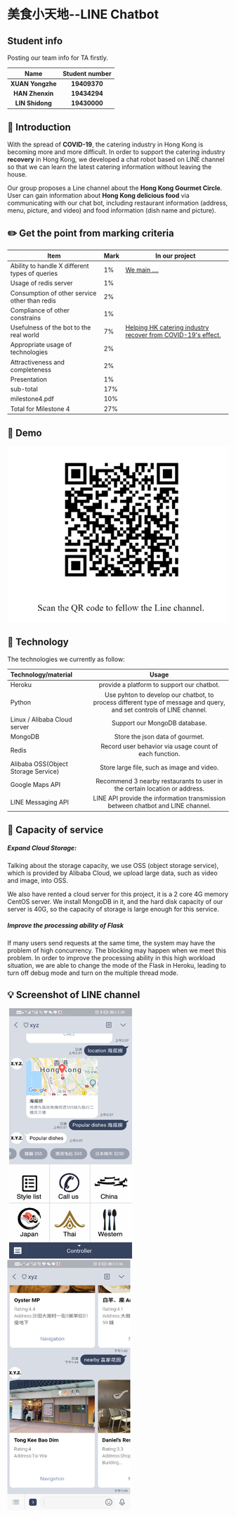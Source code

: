 # 美食小天地--LINE Chatbot



## Student info

Posting our team info for TA firstly.

|       Name       | Student number |
| :--------------: | :------------: |
| **XUAN Yongzhe** |  **19409370**  |
| **HAN Zhenxin**  |  **19434294**  |
| **LIN Shidong**  |  **19430000**  |



## 📝 Introduction

With the spread of **COVID-19**, the catering industry in Hong Kong is becoming more and more difficult. In order to support the catering industry **recovery** in Hong Kong, we developed a chat robot based on LINE channel so that we can learn the latest catering information without leaving the house.



Our group proposes a Line channel about the **Hong Kong Gourmet Circle**. User can gain information about **Hong Kong delicious food** via communicating with our chat bot, including restaurant information (address, menu, picture, and video) and food information (dish name and picture). 



## ✏️ Get the point from marking criteria

| Item                                           | Mark | In our project                                               |
| ---------------------------------------------- | ---- | ------------------------------------------------------------ |
| Ability to handle X different types of queries | 1%   | [We main ....](#标题1)                                       |
| Usage of redis server                          | 1%   |                                                              |
| Consumption of other service other than redis  | 2%   |                                                              |
| Compliance of other constrains                 | 1%   |                                                              |
| Usefulness of the bot to the real world        | 7%   | [Helping HK catering industry recover from COVID-19's effect.](#memo-Introduction) |
| Appropriate usage of technologies              | 2%   |                                                              |
| Attractiveness and completeness                | 2%   |                                                              |
| Presentation                                   | 1%   |                                                              |
| sub-total                                      | 17%  |                                                              |
| milestone4.pdf                                 | 10%  |                                                              |
| Total for Milestone 4                          | 27%  |                                                              |





## 🍉 Demo

![LINE](/img/LINE_QR.png)



## 🔧 Technology

The technologies we currently as follow:

| Technology/material                 |                            Usage                             |
| :---------------------------------- | :----------------------------------------------------------: |
| Heroku                              |          provide a platform to support our chatbot.          |
| Python                              | Use pyhton to develop our chatbot, to process different type of message and query, and set controls of LINE channel. |
| Linux / Alibaba Cloud server        |                Support our MongoDB database.                 |
| MongoDB                             |               Store the json data of gourmet.                |
| Redis                               |     Record user behavior via usage count of each function.    |
| Alibaba OSS(Object Storage Service) |          Store large file, such as image and video.          |
| Google Maps API                     |Recommend 3 nearby restaurants to user in the certain location or address.|
| LINE Messaging API                  | LINE API provide the information transmission between chatbot and LINE channel. |



## 💾 Capacity of service

##### Expand Cloud Storage:

Talking about the storage capacity, we use OSS (object storage service), which is provided by Alibaba Cloud, we upload large data, such as video and image, into OSS.



We also have rented a cloud server for this project, it is a 2 core 4G memory CentOS server. We install MongoDB in it, and the hard disk capacity of our server is 40G, so the capacity of storage is large enough for this service.



#####  Improve the processing ability of Flask

If many users send requests at the same time, the system may have the problem of high concurrency. The blocking may happen when we meet this problem. In order to improve the processing ability in this high workload situation, we are able to change the mode of the Flask in Heroku, leading to turn off debug mode and turn on the multiple thread mode.



##  💡 Screenshot of LINE channel

​         <img src="/img/LINE1.jpg" width = "280" height = "569" />                                    <img src="/img/LINE2.jpg" width = "280" height = "569" />

